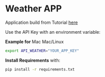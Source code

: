 # Weather APP

Application build from Tutorial [here](https://www.digitalocean.com/community/tutorials/how-to-build-a-weather-app-in-django)

Use the API Key with an environment variable:

**Example for** Mac Mac/Linux

```sh
export API_WEATHER="YOUR_APP_KEY"
```

**Install Requirements** with:

```sh
pip install -r requirements.txt
```

